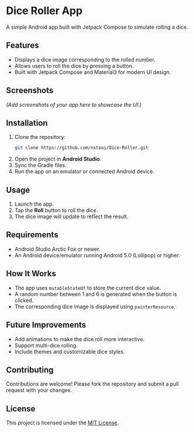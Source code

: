 
# Dice Roller App

A simple Android app built with Jetpack Compose to simulate rolling a dice.

## Features

- Displays a dice image corresponding to the rolled number.
- Allows users to roll the dice by pressing a button.
- Built with Jetpack Compose and Material3 for modern UI design.

## Screenshots

*(Add screenshots of your app here to showcase the UI.)*

## Installation

1. Clone the repository:
   ```bash
   git clone https://github.com/nxteai/Dice-Roller.git
   ```
2. Open the project in **Android Studio**.
3. Sync the Gradle files.
4. Run the app on an emulator or connected Android device.

## Usage

1. Launch the app.
2. Tap the **Roll** button to roll the dice.
3. The dice image will update to reflect the result.

## Requirements

- Android Studio Arctic Fox or newer.
- An Android device/emulator running Android 5.0 (Lollipop) or higher.

## How It Works

- The app uses `mutableStateOf` to store the current dice value.
- A random number between 1 and 6 is generated when the button is clicked.
- The corresponding dice image is displayed using `painterResource`.

## Future Improvements

- Add animations to make the dice roll more interactive.
- Support multi-dice rolling.
- Include themes and customizable dice styles.

## Contributing

Contributions are welcome! Please fork the repository and submit a pull request with your changes.

## License

This project is licensed under the [MIT License](LICENSE).
